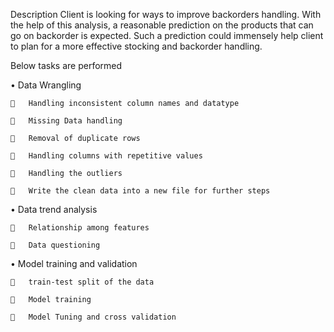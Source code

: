 Description 
Client is looking for ways to improve backorders handling. With the help of this analysis, a reasonable prediction on the products that can go on backorder is expected. Such a prediction could immensely help client to plan for a more effective stocking and backorder handling.

Below tasks are performed

•	Data Wrangling 

    	Handling inconsistent column names and datatype
  
    	Missing Data handling
  
    	Removal of duplicate rows
    
    	Handling columns with repetitive values
  
    	Handling the outliers
  
    	Write the clean data into a new file for further steps
  

•	Data trend analysis

    	Relationship among features

    	Data questioning
    
•	Model training and validation

    	train-test split of the data
    
    	Model training
 
    	Model Tuning and cross validation


